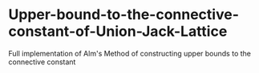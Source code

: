 # Upper-bound-to-the-connective-constant-of-Union-Jack-Lattice
Full implementation of Alm's Method of constructing upper bounds to the connective constant
